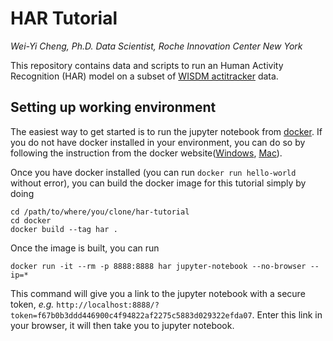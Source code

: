 # HAR Tutorial

_Wei-Yi Cheng, Ph.D._
_Data Scientist, Roche Innovation Center New York_

This repository contains data and scripts to run an Human Activity Recognition
(HAR) model on a subset of [WISDM actitracker](http://www.cis.fordham.edu/wisdm/dataset.php)
data.

## Setting up working environment

The easiest way to get started is to run the jupyter notebook from
[docker](https://www.docker.com/). If you do not have docker installed in your
environment, you can do so by following the instruction from the
docker website([Windows](https://www.docker.com/docker-windows),
[Mac](https://www.docker.com/docker-mac)).

Once you have docker installed (you can run `docker run hello-world` without
error), you can build the docker image for this tutorial simply by doing

```
cd /path/to/where/you/clone/har-tutorial
cd docker
docker build --tag har .
```

Once the image is built, you can run

```
docker run -it --rm -p 8888:8888 har jupyter-notebook --no-browser --ip=*
```

This command will give you a link to the jupyter notebook with a secure token,
_e.g._ `http://localhost:8888/?token=f67b0b3ddd446900c4f94822af2275c5883d029322efda07`.
Enter this link in your browser, it will then take you to jupyter notebook.

